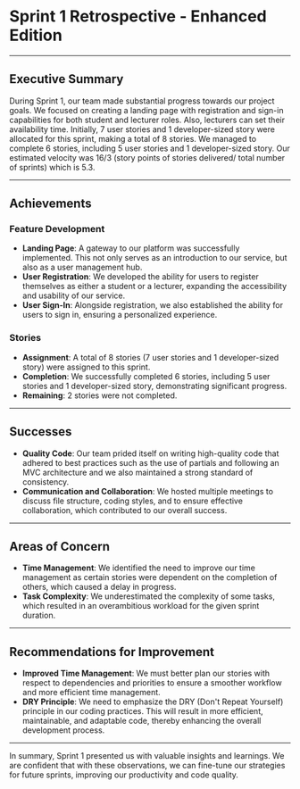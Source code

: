 # Sprint 1 Retrospective - Enhanced Edition

---

## Executive Summary

During Sprint 1, our team made substantial progress towards our project goals. We focused on creating a landing page with registration and sign-in capabilities for both student and lecturer roles. Also, lecturers can set their availability time. Initially, 7 user stories and 1 developer-sized story were allocated for this sprint, making a total of 8 stories. We managed to complete 6 stories, including 5 user stories and 1 developer-sized story. Our estimated velocity was 16/3 (story points of stories delivered/ total number of sprints) which is 5.3.

---

## Achievements

### Feature Development

- **Landing Page**: A gateway to our platform was successfully implemented. This not only serves as an introduction to our service, but also as a user management hub.
- **User Registration**: We developed the ability for users to register themselves as either a student or a lecturer, expanding the accessibility and usability of our service.
- **User Sign-In**: Alongside registration, we also established the ability for users to sign in, ensuring a personalized experience.

### Stories

- **Assignment**: A total of 8 stories (7 user stories and 1 developer-sized story) were assigned to this sprint.
- **Completion**: We successfully completed 6 stories, including 5 user stories and 1 developer-sized story, demonstrating significant progress.
- **Remaining**: 2 stories were not completed.

---

## Successes

- **Quality Code**: Our team prided itself on writing high-quality code that adhered to best practices such as the use of partials and following an MVC architecture and we also maintained a strong standard of consistency.
- **Communication and Collaboration**: We hosted multiple meetings to discuss file structure, coding styles, and to ensure effective collaboration, which contributed to our overall success.

---

## Areas of Concern

- **Time Management**: We identified the need to improve our time management as certain stories were dependent on the completion of others, which caused a delay in progress.
- **Task Complexity**: We underestimated the complexity of some tasks, which resulted in an overambitious workload for the given sprint duration.

---

## Recommendations for Improvement

- **Improved Time Management**: We must better plan our stories with respect to dependencies and priorities to ensure a smoother workflow and more efficient time management.
- **DRY Principle**: We need to emphasize the DRY (Don't Repeat Yourself) principle in our coding practices. This will result in more efficient, maintainable, and adaptable code, thereby enhancing the overall development process.

---

In summary, Sprint 1 presented us with valuable insights and learnings. We are confident that with these observations, we can fine-tune our strategies for future sprints, improving our productivity and code quality.
